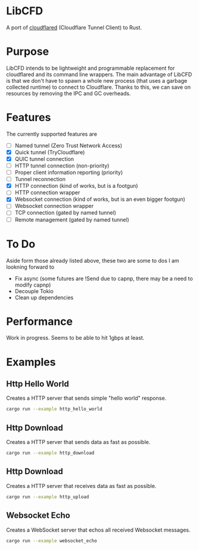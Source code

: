 # LibCFD

A port of [cloudflared](https://github.com/cloudflare/cloudflared) (Cloudflare Tunnel Client) to Rust.

# Purpose

LibCFD intends to be lightweight and programmable replacement for cloudflared and its command line wrappers.
The main advantage of LibCFD is that we don't have to spawn a whole new process (that uses a garbage collected runtime) to connect to Cloudflare.
Thanks to this, we can save on resources by removing the IPC and GC overheads.

# Features

The currently supported features are

- [ ] Named tunnel (Zero Trust Network Access)
- [x] Quick tunnel (TryCloudflare)
- [x] QUIC tunnel connection
- [ ] HTTP tunnel connection (non-priority)
- [ ] Proper client information reporting (priority)
- [ ] Tunnel reconnection
- [x] HTTP connection (kind of works, but is a footgun)
- [ ] HTTP connection wrapper 
- [x] Websocket connection (kind of works, but is an even bigger footgun)
- [ ] Websocket connection wrapper 
- [ ] TCP connection (gated by named tunnel)
- [ ] Remote management (gated by named tunnel)

# To Do

Aside form those already listed above, these two are some to dos I am lookning forward to

- Fix async (some futures are !Send due to capnp, there may be a need to modify capnp)
- Decouple Tokio
- Clean up dependencies

# Performance

Work in progress. Seems to be able to hit 1gbps at least.

# Examples

## Http Hello World

Creates a HTTP server that sends simple "hello world" response.

```sh
cargo run --example http_hello_world
```

## Http Download

Creates a HTTP server that sends data as fast as possible.

```sh
cargo run --example http_download
```

## Http Download

Creates a HTTP server that receives data as fast as possible.

```sh
cargo run --example http_upload
```

## Websocket Echo

Creates a WebSocket server that echos all received Websocket messages.

```sh
cargo run --example websocket_echo
```
